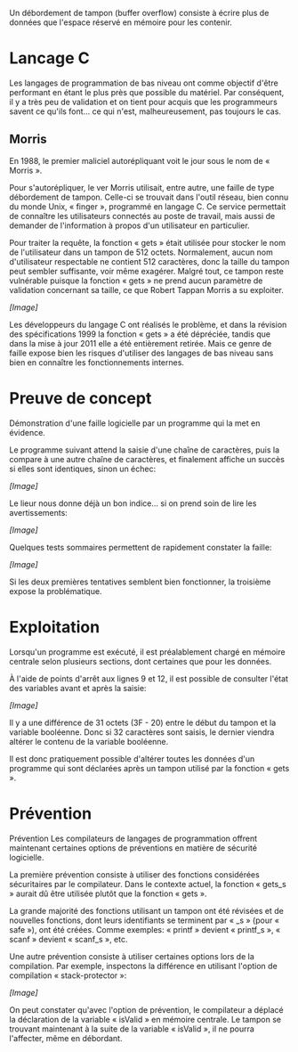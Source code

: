 Un débordement de tampon (buffer overflow) consiste à écrire plus de données que l'espace réservé en mémoire pour les contenir.

# Lancage C

Les langages de programmation de bas niveau ont comme objectif d'être performant en étant le plus près que possible du matériel. Par conséquent, il y a très peu de validation et on tient pour acquis que les programmeurs savent ce qu'ils font... ce qui n'est, malheureusement, pas toujours le cas.

## Morris

En 1988, le premier maliciel autorépliquant voit le jour sous le nom de « Morris ».

Pour s'autorépliquer, le ver Morris utilisait, entre autre, une faille de type débordement de tampon. Celle-ci se trouvait dans l'outil réseau, bien connu du monde Unix, « finger », programmé en langage C. Ce service permettait de connaître les utilisateurs connectés au poste de travail, mais aussi de demander de l'information à propos d'un utilisateur en particulier.

Pour traiter la requête, la fonction « gets » était utilisée pour stocker le nom de l'utilisateur dans un tampon de 512 octets. Normalement, aucun nom d'utilisateur respectable ne contient 512 caractères, donc la taille du tampon peut sembler suffisante, voir même exagérer. Malgré tout, ce tampon reste vulnérable puisque la fonction « gets » ne prend aucun paramètre de validation concernant sa taille, ce que Robert Tappan Morris a su exploiter.

*[Image]*

Les développeurs du langage C ont réalisés le problème, et dans la révision des spécifications 1999 la fonction « gets » a été dépréciée, tandis que dans la mise à jour 2011 elle a été entièrement retirée. Mais ce genre de faille expose bien les risques d'utiliser des langages de bas niveau sans bien en connaître les fonctionnements internes.

# Preuve de concept

Démonstration d'une faille logicielle par un programme qui la met en évidence.

Le programme suivant attend la saisie d'une chaîne de caractères, puis la compare à une autre chaîne de caractères, et finalement affiche un succès si elles sont identiques, sinon un échec:

*[Image]*

Le lieur nous donne déjà un bon indice... si on prend soin de lire les avertissements:

*[Image]*

Quelques tests sommaires permettent de rapidement constater la faille:

*[Image]*

Si les deux premières tentatives semblent bien fonctionner, la troisième expose la problématique.

# Exploitation

Lorsqu'un programme est exécuté, il est préalablement chargé en mémoire centrale selon plusieurs sections, dont certaines que pour les données.

À l'aide de points d'arrêt aux lignes 9 et 12, il est possible de consulter l'état des variables avant et après la saisie:

*[Image]*

Il y a une différence de 31 octets (3F - 20) entre le début du tampon et la variable booléenne. Donc si 32 caractères sont saisis, le dernier viendra altérer le contenu de la variable booléenne.

Il est donc pratiquement possible d'altérer toutes les données d'un programme qui sont déclarées après un tampon utilisé par la fonction « gets ».

# Prévention

Prévention
Les compilateurs de langages de programmation offrent maintenant certaines options de préventions en matière de sécurité logicielle.

La première prévention consiste à utiliser des fonctions considérées sécuritaires par le compilateur. Dans le contexte actuel, la fonction « gets_s » aurait dû être utilisée plutôt que la fonction « gets ».

La grande majorité des fonctions utilisant un tampon ont été révisées et de nouvelles fonctions, dont leurs identifiants se terminent par « _s » (pour « safe »), ont été créées. Comme exemples: « printf » devient « printf_s », « scanf » devient « scanf_s », etc.

Une autre prévention consiste à utiliser certaines options lors de la compilation. Par exemple, inspectons la différence en utilisant l'option de compilation « stack-protector »:

*[Image]*

On peut constater qu'avec l'option de prévention, le compilateur a déplacé la déclaration de la variable « isValid » en mémoire centrale. Le tampon se trouvant maintenant à la suite de la variable « isValid », il ne pourra l'affecter, même en débordant.
